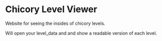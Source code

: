 # Chicory Level Viewer

Website for seeing the insides of chicory levels.

Will open your level_data and and show a readable version of each level.

